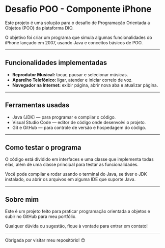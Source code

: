 # Desafio POO - Componente iPhone

Este projeto é uma solução para o desafio de Programação Orientada a Objetos (POO) da plataforma DIO.

O objetivo foi criar um programa que simula algumas funcionalidades do iPhone lançado em 2007, usando Java e conceitos básicos de POO.

---

## Funcionalidades implementadas

- **Reprodutor Musical:** tocar, pausar e selecionar músicas.
- **Aparelho Telefônico:** ligar, atender e iniciar correio de voz.
- **Navegador na Internet:** exibir página, abrir nova aba e atualizar página.

---


## Ferramentas usadas

- Java (JDK) — para programar e compilar o código.
- Visual Studio Code — editor de código onde desenvolvi o projeto.
- Git e GitHub — para controle de versão e hospedagem do código.

---

## Como testar o programa

O código está dividido em interfaces e uma classe que implementa todas elas, além de uma classe principal para testar as funcionalidades.

Você pode compilar e rodar usando o terminal do Java, se tiver o JDK instalado, ou abrir os arquivos em alguma IDE que suporte Java.

---

## Sobre mim

Este é um projeto feito para praticar programação orientada a objetos e subir no GitHub para meu portfólio.

Qualquer dúvida ou sugestão, fique à vontade para entrar em contato!

---

Obrigada por visitar meu repositório! 😊

